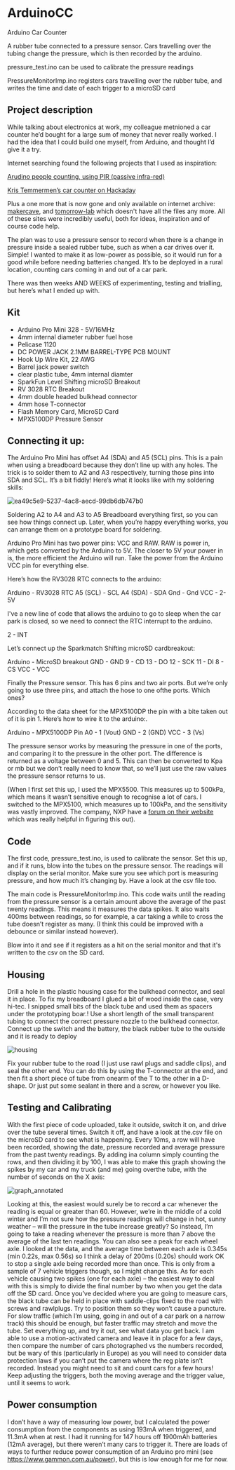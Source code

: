 # ArduinoCC
Arduino Car Counter

A rubber tube connected to a pressure sensor. Cars travelling over the tubing change the pressure, which is then recorded by the arduino.

pressure_test.ino can be used to calibrate the pressure readings

PressureMonitorImp.ino registers cars travelling over the rubber tube, and writes the time and date of each trigger to a microSD card

## Project description

While talking about electronics at work, my colleague metnioned a car counter he’d bought for a large sum of money that never really worked. I had the idea that I could build one myself, from Arduino, and thought I’d give it a try.

Internet searching found the following projects that I used as inspiration:

[Arudino people counting, using PIR (passive infra-red)](https://www.dbpharrison.com/projects/interactivefloor/arduinopeoplecounter1/)

[Kris Temmermen’s car counter on Hackaday](https://hackaday.io/project/4567-traffic-counter-road-tube)

Plus a one more that is  now gone and only available on internet archive: [makercave](https://web.archive.org/web/20141222170015/https://wiki.makercave.org/wiki/Arduino_Vehicle_Traffic_Counter), and [tomorrow-lab](http://www.old.tomorrow-lab.com/lab16) which doesn't have all the files any more. All of these sites were incredibly useful, both for ideas, inspiration and of course code help.

The plan was to use a pressure sensor to record when there is a change in pressure inside a sealed rubber tube, such as when a car drives over it. Simple! I wanted to make it as low-power as possible, so it would run for a good while before needing batteries changed. It’s to be deployed in a rural location, counting cars coming in and out of a car park.

There was then weeks AND WEEKS of experimenting, testing and trialling, but here’s what I ended up with.  

## Kit
- Arduino Pro Mini 328 - 5V/16MHz
- 4mm internal diameter rubber fuel hose
- Pelicase 1120
- DC POWER JACK 2.1MM BARREL-TYPE PCB MOUNT
- Hook Up Wire Kit, 22 AWG
- Barrel jack power switch
- clear plastic tube, 4mm internal diamter
- SparkFun Level Shifting microSD Breakout
- RV 3028 RTC Breakout
- 4mm double headed bulkhead connector
- 4mm hose T-connector
- Flash Memory Card, MicroSD Card
- MPX5100DP Pressure Sensor

## Connecting it up:
The Arduino Pro Mini has offset A4 (SDA) and A5 (SCL) pins. This is a pain when using a breadboard because they don’t line up with any holes. The trick is to solder them to A2 and A3 respectively, turning those pins into SDA and SCL. It’s a bit fiddly! Here’s what it looks like with my soldering skills:

![ea49c5e9-5237-4ac8-aecd-99db6db747b0](https://user-images.githubusercontent.com/46293785/213927734-a5b2e295-23e3-4adb-9e8a-055d892fbb13.jpg)

Soldering A2 to A4 and A3 to A5
Breadboard everything first, so you can see how things connect up. Later, when you’re happy everything works, you can arrange them on a prototype board for soldering.

Arduino Pro Mini has two power pins: VCC and RAW. RAW is power in, which gets converted by the Arduino to 5V. The closer to 5V your power in is, the more efficient the Arduino will run. Take the power from the Arduino VCC pin for everything else.

Here’s how the RV3028 RTC connects to the arduino:

Arduino - RV3028 RTC
A5 (SCL) - SCL
A4 (SDA) - SDA
Gnd - Gnd
VCC - 2-5V

I've a new line of code that allows the arduino to go to sleep when the car park is closed, so we need to connect the RTC interrupt to the arduino.

2 - INT

Let’s connect up the Sparkmatch Shifting microSD cardbreakout:

Arduino - MicroSD breakout
GND - GND
9 - CD
13 - DO
12 - SCK
11 - DI
8 - CS
VCC - VCC

Finally the Pressure sensor. This has 6 pins and two air ports. But we’re only going to use three pins, and attach the hose to one ofthe ports. Which ones?

According to the data sheet for the MPX5100DP the pin with a bite taken out of it is pin 1. Here’s how to wire it to the arduino:.

Arduino - MPX5100DP Pin
A0 - 1 (Vout)
GND - 2 (GND)
VCC - 3 (Vs)

The pressure sensor works by measuring the pressure in one of the ports, and comparing it to the pressure in the other port. The difference is returned as a voltage between 0 and 5. This can then be converted to Kpa or mb but we don’t really need to know that, so we’ll just use the raw values the pressure sensor returns to us.

(When I first set this up, I used the MPX5500. This measures up to 500kPa, which means it wasn’t sensitive enough to recognise a lot of cars. I switched to the MPX5100, which measures up to 100kPa, and the sensitivity was vastly improved. The company, NXP have a [forum on their website](https://community.nxp.com/) which was really helpful in figuring this out).

## Code
The first code, pressure_test.ino, is used to calibrate the sensor. Set this up, and if it runs, blow into the tubes on the pressure sensor. The readings will display on the serial monitor. Make sure you see which port is measuring pressure, and how much it’s changing by. Have a look at the csv file too.

The main code is PressureMonitorImp.ino. This  code waits until the reading from the pressure sensor is a certain amount above the average of the past twenty readings. This means it measures the data spikes. It also waits 400ms between readings, so for example, a car taking a while to cross the tube doesn’t register as many. (I think this could be improved with a debounce or similar instead however).

Blow into it and see if it registers as a hit on the serial monitor and that it's written to the csv on the SD card.

## Housing
Drill a hole in the plastic housing case for the bulkhead connector, and seal it in place. To fix my breadboard I glued a bit of wood inside the case, very hi-tec. I snipped small bits of the black tube and used them as spacers under the prototyping boar.! Use a short length of the small transparent tubing to connect the correct pressure nozzle to the bulkhead connector. Connect up the switch and the battery, the black rubber tube to the outside and it is ready to deploy

![housing](https://user-images.githubusercontent.com/46293785/213927512-b8d7897e-858f-4851-a5f5-a51b65d03545.jpg)

Fix your rubber tube to the road (I just use rawl plugs and saddle clips), and seal the other end. You can do this by using the T-connector at the end, and then fit a short piece of tube from onearm of the T to the other in a D-shape. Or just put some sealant in there and a screw, or however you like.

## Testing and Calibrating
With the first piece of code uploaded, take it outside, switch it on, and drive over the tube several times. Switch it off, and have a look at the.csv file on the microSD card to see what is happening. Every 10ms, a row will have been recorded, showing the date, pressure recorded and average pressure from the past twenty readings. By adding ina column simply counting the rows, and then dividing it by 100, I was able to make this graph showing the spikes by my car and my truck (and me) going overthe tube, with the number of seconds on the X axis:

![graph_annotated](https://user-images.githubusercontent.com/46293785/213927589-e6cc593c-daa3-4e46-8913-950740d5b2f1.JPG)

Looking at this, the easiest would surely be to record a car whenever the reading is equal or greater than 60. However, we’re in the middle of a cold winter and I’m not sure how the pressure readings will change in hot, sunny weather – will the pressure in the tube increase greatly? So instead, I’m going to take a reading whenever the pressure is more than 7 above the average of the last ten readings.
You can also see a peak for each wheel axle. I looked at the data, and the average time between each axle is 0.345s (min 0.22s, max 0.56s) so I think a delay of 200ms (0.20s) should work OK to stop a single axle being recorded more than once. This is only from a sample of 7 vehicle triggers though, so I might change this. 
As for each vehicle causing two spikes (one for each axle) – the easiest way to deal with this is simply to divide the final number by two when you get the data off the SD card.
Once you’ve decided where you are going to measure cars, the black tube can be held in place with saddle-clips fixed to the road with screws and rawlplugs. Try to position them so they won’t cause a puncture. For slow traffic (which I’m using, going in and out of a car park on a narrow track) this should be enough, but faster traffic may stretch and move the tube.
Set everything up, and try it out, see what data you get back. I am able to use a motion-activated camera and leave it in place for a few days, then compare the number of cars photographed vs the numbers recorded, but be wary of this (particularly in Europe) as you will need to consider data protection laws if you can’t put the camera where the reg plate isn’t recorded.
Instead you might need to sit and count cars for a few hours! Keep adjusting the triggers, both the moving average and the trigger value, until it seems to work.

## Power consumption
I don’t have a way of measuring low power, but I calculated the power consumption from the components as using 193mA when triggered, and 11.3mA when at rest. I had it running for 147 hours off 1900mAh batteries (12mA average), but there weren’t many cars to trigger it. There are loads of ways to further reduce power consumption of an Arduino pro mini (see https://www.gammon.com.au/power), but this is low enough for me for now.

